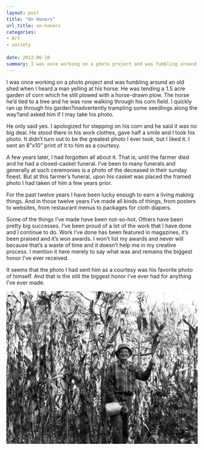 ```yaml
---
layout: post
title: "On Honors"
url_title: on-honors
categories:
- Art
- society

date: 2012-06-10
summary: I was once working on a photo project and was fumbling around an old shed when I heard a man yelling at his horse.
---
```

 
I was once working on a photo project and was fumbling around an old shed when I heard a man yelling at his horse. He was tending a 1.5 acre garden of corn which he still plowed with a horse-drawn plow. The horse he&#8217;d tied to a tree and he was now walking through his corn field. I quickly ran up through his garden?inadvertently trampling some seedlings along the way?and asked him if I may take his photo.

He only said yes. I apologized for stepping on his corn and he said it was no big deal. He stood there in his work clothes, gave half a smile and I took his photo. It didn&#8217;t turn out to be the greatest photo I ever took, but I liked it. I sent an 8"x10&#8221; print of it to him as a courtesy.

A few years later, I had forgotten all about it. That is, until the farmer died and he had a closed-casket funeral. I&#8217;ve been to many funerals and generally at such ceremonies is a photo of the deceased in their sunday finest. But at this farmer&#8217;s funeral, upon his casket was placed the framed photo I had taken of him a few years prior.

For the past twelve years I have been lucky enough to earn a living making things. And in those twelve years I&#8217;ve made all kinds of things, from posters to websites, from restaurant menus to packages for cloth diapers.

Some of the things I&#8217;ve made have been not-so-hot. Others have been pretty big successes. I&#8217;ve been proud of a lot of the work that I have done and I continue to do. Work I&#8217;ve done has been featured in magazines, it&#8217;s been praised and it&#8217;s won awards. I won&#8217;t list my awards and never will because that&rsquo;s a waste of time and it doesn&#8217;t help me in my creative process. I mention it here merely to say what was and remains the biggest honor I&#8217;ve ever received.

It seems that the photo I had sent him as a courtesy was his favorite photo of himself. And that is the still the biggest honor I&#8217;ve ever had for anything I&#8217;ve ever made.

![Vaghan](/images/article-photos/vaghan.jpg)